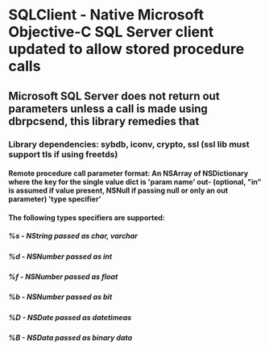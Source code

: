 #  SQLClient - Native Microsoft Objective-C SQL Server client updated to allow stored procedure calls

## Microsoft SQL Server does not return out parameters unless a call is made using dbrpcsend, this library remedies that

### Library dependencies:   sybdb, iconv, crypto, ssl (ssl lib must support tls if using freetds)


#### Remote procedure call parameter format:  An NSArray of NSDictionary where the key for the single value dict is  'param name' out- (optional, "in" is assumed if value present, NSNull if passing null or only an out parameter) 'type specifier'
#### The following types specifiers are supported:
#####                                %s - NString passed as char, varchar
#####                                %d  - NSNumber passed as int
#####                                %f  - NSNumber passed as float
#####                                %b - NSNumber passed as bit
#####                                %D - NSDate passed as datetimeas
#####                                %B - NSData passed as binary data

